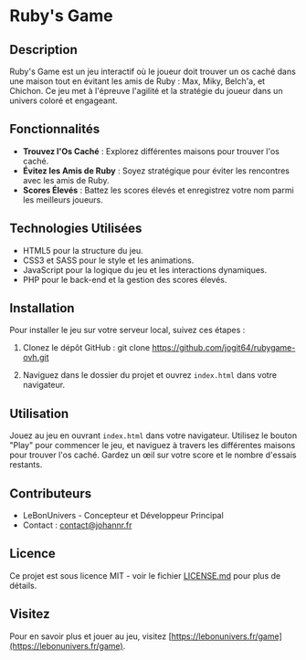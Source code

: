 # Ruby's Game

## Description

Ruby's Game est un jeu interactif où le joueur doit trouver un os caché dans une maison tout en évitant les amis de Ruby : Max, Miky, Belch'a, et Chichon. Ce jeu met à l'épreuve l'agilité et la stratégie du joueur dans un univers coloré et engageant.

## Fonctionnalités

- **Trouvez l'Os Caché** : Explorez différentes maisons pour trouver l'os caché.
- **Évitez les Amis de Ruby** : Soyez stratégique pour éviter les rencontres avec les amis de Ruby.
- **Scores Élevés** : Battez les scores élevés et enregistrez votre nom parmi les meilleurs joueurs.

## Technologies Utilisées

- HTML5 pour la structure du jeu.
- CSS3 et SASS pour le style et les animations.
- JavaScript pour la logique du jeu et les interactions dynamiques.
- PHP pour le back-end et la gestion des scores élevés.

## Installation

Pour installer le jeu sur votre serveur local, suivez ces étapes :

1. Clonez le dépôt GitHub :
   git clone https://github.com/jogit64/rubygame-ovh.git

2. Naviguez dans le dossier du projet et ouvrez `index.html` dans votre navigateur.

## Utilisation

Jouez au jeu en ouvrant `index.html` dans votre navigateur. Utilisez le bouton "Play" pour commencer le jeu, et naviguez à travers les différentes maisons pour trouver l'os caché. Gardez un œil sur votre score et le nombre d'essais restants.

## Contributeurs

- LeBonUnivers - Concepteur et Développeur Principal
- Contact : contact@johannr.fr

## Licence

Ce projet est sous licence MIT - voir le fichier [LICENSE.md](LICENSE.md) pour plus de détails.

## Visitez

Pour en savoir plus et jouer au jeu, visitez [https://lebonunivers.fr/game](https://lebonunivers.fr/game).
